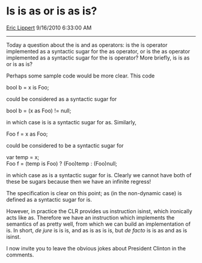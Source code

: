# Is is as or is as is?

[Eric Lippert](https://social.msdn.microsoft.com/profile/Eric%20Lippert) 9/16/2010 6:33:00 AM

-----

Today a question about the is and as operators: is the is operator implemented as a syntactic sugar for the as operator, or is the as operator implemented as a syntactic sugar for the is operator? More briefly, is is as or is as is?

Perhaps some sample code would be more clear. This code

 

bool b = x is Foo;

could be considered as a syntactic sugar for

 

bool b = (x as Foo) \!= null;

in which case is is a syntactic sugar for as. Similarly,

 

Foo f = x as Foo;

could be considered to be a syntactic sugar for

 

var temp = x;  
Foo f = (temp is Foo) ? (Foo)temp : (Foo)null;

in which case as is a syntactic sugar for is. Clearly we cannot have both of these be sugars because then we have an infinite regress\!

The specification is clear on this point; as (in the non-dynamic case) is defined as a syntactic sugar for is.

However, in practice the CLR provides us instruction isinst, which ironically acts like as. Therefore we have an instruction which implements the semantics of as pretty well, from which we can build an implementation of is. In short, *de jure* is is is, and as is as is is, but *de facto* is is as and as is isinst.

I now invite you to leave the obvious jokes about President Clinton in the comments.

